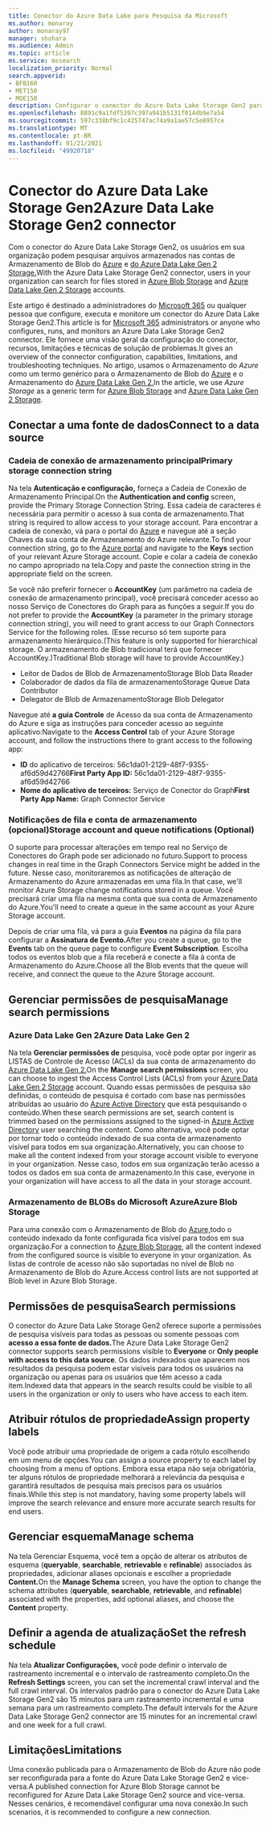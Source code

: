 ```yaml
---
title: Conector do Azure Data Lake para Pesquisa da Microsoft
ms.author: monaray
author: monaray97
manager: shohara
ms.audience: Admin
ms.topic: article
ms.service: mssearch
localization_priority: Normal
search.appverid:
- BFB160
- MET150
- MOE150
description: Configurar o conector do Azure Data Lake Storage Gen2 para a Pesquisa da Microsoft
ms.openlocfilehash: 8891c9a1fdf5397c397a941b5131f014db9e7a54
ms.sourcegitcommit: 597c338bf9c1c425747ac74a9a1ae57c5e8957ce
ms.translationtype: MT
ms.contentlocale: pt-BR
ms.lasthandoff: 01/21/2021
ms.locfileid: "49920718"
---
```

# <a name="azure-data-lake-storage-gen2-connector"></a><span data-ttu-id="f6863-103">Conector do Azure Data Lake Storage Gen2</span><span class="sxs-lookup"><span data-stu-id="f6863-103">Azure Data Lake Storage Gen2 connector</span></span>

<span data-ttu-id="f6863-104">Com o conector do Azure Data Lake Storage Gen2, os usuários em sua organização podem pesquisar arquivos armazenados nas contas de Armazenamento de Blob do [Azure](https://docs.microsoft.com/azure/storage/blobs/storage-blobs-introduction) e [do Azure Data Lake Gen 2 Storage.](https://docs.microsoft.com/azure/storage/blobs/data-lake-storage-introduction)</span><span class="sxs-lookup"><span data-stu-id="f6863-104">With the Azure Data Lake Storage Gen2 connector, users in your organization can search for files stored in [Azure Blob Storage](https://docs.microsoft.com/azure/storage/blobs/storage-blobs-introduction) and [Azure Data Lake Gen 2 Storage](https://docs.microsoft.com/azure/storage/blobs/data-lake-storage-introduction) accounts.</span></span>

<span data-ttu-id="f6863-105">Este artigo é destinado a administradores do [Microsoft 365](https://www.microsoft.com/microsoft-365) ou qualquer pessoa que configure, executa e monitore um conector do Azure Data Lake Storage Gen2.</span><span class="sxs-lookup"><span data-stu-id="f6863-105">This article is for [Microsoft 365](https://www.microsoft.com/microsoft-365) administrators or anyone who configures, runs, and monitors an Azure Data Lake Storage Gen2 connector.</span></span> <span data-ttu-id="f6863-106">Ele fornece uma visão geral da configuração do conector, recursos, limitações e técnicas de solução de problemas.</span><span class="sxs-lookup"><span data-stu-id="f6863-106">It gives an overview of the connector configuration, capabilities, limitations, and troubleshooting techniques.</span></span> <span data-ttu-id="f6863-107">No artigo, usamos o Armazenamento do *Azure* como um termo genérico para o Armazenamento de Blob do [Azure](https://docs.microsoft.com/azure/storage/blobs/storage-blobs-introduction) e o Armazenamento do [Azure Data Lake Gen 2.](https://docs.microsoft.com/azure/storage/blobs/data-lake-storage-introduction)</span><span class="sxs-lookup"><span data-stu-id="f6863-107">In the article, we use *Azure Storage* as a generic term for [Azure Blob Storage](https://docs.microsoft.com/azure/storage/blobs/storage-blobs-introduction) and [Azure Data Lake Gen 2 Storage](https://docs.microsoft.com/azure/storage/blobs/data-lake-storage-introduction).</span></span>

## <a name="connect-to-a-data-source"></a><span data-ttu-id="f6863-108">Conectar a uma fonte de dados</span><span class="sxs-lookup"><span data-stu-id="f6863-108">Connect to a data source</span></span>

### <a name="primary-storage-connection-string"></a><span data-ttu-id="f6863-109">Cadeia de conexão de armazenamento principal</span><span class="sxs-lookup"><span data-stu-id="f6863-109">Primary storage connection string</span></span>

<span data-ttu-id="f6863-110">Na tela **Autenticação e configuração,** forneça a Cadeia de Conexão de Armazenamento Principal.</span><span class="sxs-lookup"><span data-stu-id="f6863-110">On the **Authentication and config** screen, provide the Primary Storage Connection String.</span></span> <span data-ttu-id="f6863-111">Essa cadeia de caracteres é necessária para permitir o acesso à sua conta de armazenamento.</span><span class="sxs-lookup"><span data-stu-id="f6863-111">That string is required to allow access to your storage account.</span></span> <span data-ttu-id="f6863-112">Para encontrar a cadeia de conexão, vá para  o portal do [Azure](https://ms.portal.azure.com/#home) e navegue até a seção Chaves da sua conta de Armazenamento do Azure relevante.</span><span class="sxs-lookup"><span data-stu-id="f6863-112">To find your connection string, go to the [Azure portal](https://ms.portal.azure.com/#home) and navigate to the **Keys** section of your relevant Azure Storage account.</span></span> <span data-ttu-id="f6863-113">Copie e colar a cadeia de conexão no campo apropriado na tela.</span><span class="sxs-lookup"><span data-stu-id="f6863-113">Copy and paste the connection string in the appropriate field on the screen.</span></span>

<span data-ttu-id="f6863-114">Se você não preferir fornecer o **AccountKey** (um parâmetro na cadeia de conexão de armazenamento principal), você precisará conceder acesso ao nosso Serviço de Conectores do Graph para as funções a seguir.</span><span class="sxs-lookup"><span data-stu-id="f6863-114">If you do not prefer to provide the **AccountKey** (a parameter in the primary storage connection string), you will need to grant access to our Graph Connectors Service for the following roles.</span></span> <span data-ttu-id="f6863-115">(Esse recurso só tem suporte para armazenamento hierárquico.</span><span class="sxs-lookup"><span data-stu-id="f6863-115">(This feature is only supported for hierarchical storage.</span></span> <span data-ttu-id="f6863-116">O armazenamento de Blob tradicional terá que fornecer AccountKey.)</span><span class="sxs-lookup"><span data-stu-id="f6863-116">Traditional Blob storage will have to provide AccountKey.)</span></span>
* <span data-ttu-id="f6863-117">Leitor de Dados de Blob de Armazenamento</span><span class="sxs-lookup"><span data-stu-id="f6863-117">Storage Blob Data Reader</span></span>
* <span data-ttu-id="f6863-118">Colaborador de dados da fila de armazenamento</span><span class="sxs-lookup"><span data-stu-id="f6863-118">Storage Queue Data Contributor</span></span>
* <span data-ttu-id="f6863-119">Delegator de Blob de Armazenamento</span><span class="sxs-lookup"><span data-stu-id="f6863-119">Storage Blob Delegator</span></span>

<span data-ttu-id="f6863-120">Navegue até **a guia Controle** de Acesso da sua conta de Armazenamento do Azure e siga as instruções para conceder acesso ao seguinte aplicativo:</span><span class="sxs-lookup"><span data-stu-id="f6863-120">Navigate to the **Access Control** tab of your Azure Storage account, and follow the instructions there to grant access to the following app:</span></span>

* <span data-ttu-id="f6863-121">**ID** do aplicativo de terceiros: 56c1da01-2129-48f7-9355-af6d59d42766</span><span class="sxs-lookup"><span data-stu-id="f6863-121">**First Party App ID:** 56c1da01-2129-48f7-9355-af6d59d42766</span></span>
* <span data-ttu-id="f6863-122">**Nome do aplicativo de terceiros:** Serviço de Conector do Graph</span><span class="sxs-lookup"><span data-stu-id="f6863-122">**First Party App Name:** Graph Connector Service</span></span>

### <a name="storage-account-and-queue-notifications-optional"></a><span data-ttu-id="f6863-123">Notificações de fila e conta de armazenamento (opcional)</span><span class="sxs-lookup"><span data-stu-id="f6863-123">Storage account and queue notifications (Optional)</span></span>

<span data-ttu-id="f6863-124">O suporte para processar alterações em tempo real no Serviço de Conectores do Graph pode ser adicionado no futuro.</span><span class="sxs-lookup"><span data-stu-id="f6863-124">Support to process changes in real time in the Graph Connectors Service might be added in the future.</span></span> <span data-ttu-id="f6863-125">Nesse caso, monitoraremos as notificações de alteração de Armazenamento do Azure armazenadas em uma fila.</span><span class="sxs-lookup"><span data-stu-id="f6863-125">In that case, we'll monitor Azure Storage change notifications stored in a queue.</span></span> <span data-ttu-id="f6863-126">Você precisará criar uma fila na mesma conta que sua conta de Armazenamento do Azure.</span><span class="sxs-lookup"><span data-stu-id="f6863-126">You'll need to create a queue in the same account as your Azure Storage account.</span></span>

<span data-ttu-id="f6863-127">Depois de criar uma fila, vá para a guia **Eventos** na página da fila para configurar a **Assinatura de Evento.**</span><span class="sxs-lookup"><span data-stu-id="f6863-127">After you create a queue, go to the **Events** tab on the queue page to configure **Event Subscription**.</span></span> <span data-ttu-id="f6863-128">Escolha todos os eventos blob que a fila receberá e conecte a fila à conta de Armazenamento do Azure.</span><span class="sxs-lookup"><span data-stu-id="f6863-128">Choose all the Blob events that the queue will receive, and connect the queue to the Azure Storage account.</span></span>

## <a name="manage-search-permissions"></a><span data-ttu-id="f6863-129">Gerenciar permissões de pesquisa</span><span class="sxs-lookup"><span data-stu-id="f6863-129">Manage search permissions</span></span>

### <a name="azure-data-lake-gen-2"></a><span data-ttu-id="f6863-130">Azure Data Lake Gen 2</span><span class="sxs-lookup"><span data-stu-id="f6863-130">Azure Data Lake Gen 2</span></span>

<span data-ttu-id="f6863-131">Na tela **Gerenciar permissões de** pesquisa, você pode optar por ingerir as LISTAS de Controle de Acesso (ACLs) da sua conta de armazenamento do [Azure Data Lake Gen 2.](https://docs.microsoft.com/azure/storage/blobs/data-lake-storage-introduction)</span><span class="sxs-lookup"><span data-stu-id="f6863-131">On the **Manage search permissions** screen, you can choose to ingest the Access Control Lists (ACLs) from your [Azure Data Lake Gen 2 Storage](https://docs.microsoft.com/azure/storage/blobs/data-lake-storage-introduction) account.</span></span> <span data-ttu-id="f6863-132">Quando essas permissões de pesquisa são definidas, o conteúdo de pesquisa é cortado com base nas permissões atribuídas ao usuário do [Azure Active Directory](https://docs.microsoft.com/azure/active-directory/) que está pesquisando o conteúdo.</span><span class="sxs-lookup"><span data-stu-id="f6863-132">When these search permissions are set, search content is trimmed based on the permissions assigned to the signed-in [Azure Active Directory](https://docs.microsoft.com/azure/active-directory/) user searching the content.</span></span> <span data-ttu-id="f6863-133">Como alternativa, você pode optar por tornar todo o conteúdo indexado de sua conta de armazenamento visível para todos em sua organização.</span><span class="sxs-lookup"><span data-stu-id="f6863-133">Alternatively, you can choose to make all the content indexed from your storage account visible to everyone in your organization.</span></span> <span data-ttu-id="f6863-134">Nesse caso, todos em sua organização terão acesso a todos os dados em sua conta de armazenamento.</span><span class="sxs-lookup"><span data-stu-id="f6863-134">In this case, everyone in your organization will have access to all the data in your storage account.</span></span>

### <a name="azure-blob-storage"></a><span data-ttu-id="f6863-135">Armazenamento de BLOBs do Microsoft Azure</span><span class="sxs-lookup"><span data-stu-id="f6863-135">Azure Blob Storage</span></span>

<span data-ttu-id="f6863-136">Para uma conexão com o Armazenamento de Blob do [Azure,](https://docs.microsoft.com/azure/storage/blobs/storage-blobs-introduction)todo o conteúdo indexado da fonte configurada fica visível para todos em sua organização.</span><span class="sxs-lookup"><span data-stu-id="f6863-136">For a connection to [Azure Blob Storage](https://docs.microsoft.com/azure/storage/blobs/storage-blobs-introduction), all the content indexed from the configured source is visible to everyone in your organization.</span></span> <span data-ttu-id="f6863-137">As listas de controle de acesso não são suportadas no nível de Blob no Armazenamento de Blob do Azure.</span><span class="sxs-lookup"><span data-stu-id="f6863-137">Access control lists are not supported at Blob level in Azure Blob Storage.</span></span>

## <a name="search-permissions"></a><span data-ttu-id="f6863-138">Permissões de pesquisa</span><span class="sxs-lookup"><span data-stu-id="f6863-138">Search permissions</span></span>

<span data-ttu-id="f6863-139">O conector do Azure Data Lake Storage  Gen2 oferece suporte a permissões de pesquisa visíveis para todas as pessoas ou somente pessoas com **acesso a essa fonte de dados.**</span><span class="sxs-lookup"><span data-stu-id="f6863-139">The Azure Data Lake Storage Gen2 connector supports search permissions visible to **Everyone** or **Only people with access to this data source**.</span></span> <span data-ttu-id="f6863-140">Os dados indexados que aparecem nos resultados da pesquisa podem estar visíveis para todos os usuários na organização ou apenas para os usuários que têm acesso a cada item.</span><span class="sxs-lookup"><span data-stu-id="f6863-140">Indexed data that appears in the search results could be visible to all users in the organization or only to users who have access to each item.</span></span>

## <a name="assign-property-labels"></a><span data-ttu-id="f6863-141">Atribuir rótulos de propriedade</span><span class="sxs-lookup"><span data-stu-id="f6863-141">Assign property labels</span></span>

<span data-ttu-id="f6863-142">Você pode atribuir uma propriedade de origem a cada rótulo escolhendo em um menu de opções.</span><span class="sxs-lookup"><span data-stu-id="f6863-142">You can assign a source property to each label by choosing from a menu of options.</span></span> <span data-ttu-id="f6863-143">Embora essa etapa não seja obrigatória, ter alguns rótulos de propriedade melhorará a relevância da pesquisa e garantirá resultados de pesquisa mais precisos para os usuários finais.</span><span class="sxs-lookup"><span data-stu-id="f6863-143">While this step is not mandatory, having some property labels will improve the search relevance and ensure more accurate search results for end users.</span></span>

## <a name="manage-schema"></a><span data-ttu-id="f6863-144">Gerenciar esquema</span><span class="sxs-lookup"><span data-stu-id="f6863-144">Manage schema</span></span>

<span data-ttu-id="f6863-145">Na  tela Gerenciar Esquema, você tem a opção de alterar os atributos de esquema (**queryable**, **searchable**, **retrievable** e **refinable**) associados às propriedades, adicionar aliases opcionais e escolher a propriedade **Content.**</span><span class="sxs-lookup"><span data-stu-id="f6863-145">On the **Manage Schema** screen, you have the option to change the schema attributes (**queryable**, **searchable**, **retrievable**, and **refinable**) associated with the properties, add optional aliases, and choose the **Content** property.</span></span>

## <a name="set-the-refresh-schedule"></a><span data-ttu-id="f6863-146">Definir a agenda de atualização</span><span class="sxs-lookup"><span data-stu-id="f6863-146">Set the refresh schedule</span></span>

<span data-ttu-id="f6863-147">Na tela **Atualizar Configurações,** você pode definir o intervalo de rastreamento incremental e o intervalo de rastreamento completo.</span><span class="sxs-lookup"><span data-stu-id="f6863-147">On the **Refresh Settings** screen, you can set the incremental crawl interval and the full crawl interval.</span></span> <span data-ttu-id="f6863-148">Os intervalos padrão para o conector do Azure Data Lake Storage Gen2 são 15 minutos para um rastreamento incremental e uma semana para um rastreamento completo.</span><span class="sxs-lookup"><span data-stu-id="f6863-148">The default intervals for the Azure Data Lake Storage Gen2 connector are 15 minutes for an incremental crawl and one week for a full crawl.</span></span>

## <a name="limitations"></a><span data-ttu-id="f6863-149">Limitações</span><span class="sxs-lookup"><span data-stu-id="f6863-149">Limitations</span></span>

<span data-ttu-id="f6863-150">Uma conexão publicada para o Armazenamento de Blob do Azure não pode ser reconfigurada para a fonte do Azure Data Lake Storage Gen2 e vice-versa.</span><span class="sxs-lookup"><span data-stu-id="f6863-150">A published connection for Azure Blob Storage cannot be reconfigured for Azure Data Lake Storage Gen2 source and vice-versa.</span></span> <span data-ttu-id="f6863-151">Nesses cenários, é recomendável configurar uma nova conexão.</span><span class="sxs-lookup"><span data-stu-id="f6863-151">In such scenarios, it is recommended to configure a new connection.</span></span>
